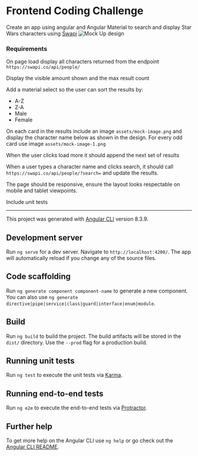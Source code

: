 # Frontend Coding Challenge

Create an app using angular and Angular Material to search and display Star Wars characters using [Swapi](https://swapi.co/)
![Mock Up design](https://i.imgur.com/RA0lZtYg.png, "Mock Up design")

### Requirements
On page load display all characters returned from the endpoint `https://swapi.co/api/people/`

Display the visible amount shown and the max result count

Add a material select so the user can sort the results by:
- A-Z
- Z-A
- Male
- Female

On each card in the results include an image `assets/mock-image.png` and display the character name below as shown in the design. For every odd card use image `assets/mock-image-1.png`

When the user clicks load more it should append the next set of results

When a user types a character name and clicks search, it should call `https://swapi.co/api/people/?search=` and update the results.

The page should be responsive, ensure the layout looks respectable on mobile and tablet viewpoints.

Include unit tests

---

This project was generated with [Angular CLI](https://github.com/angular/angular-cli) version 8.3.9.

## Development server

Run `ng serve` for a dev server. Navigate to `http://localhost:4200/`. The app will automatically reload if you change any of the source files.

## Code scaffolding

Run `ng generate component component-name` to generate a new component. You can also use `ng generate directive|pipe|service|class|guard|interface|enum|module`.

## Build

Run `ng build` to build the project. The build artifacts will be stored in the `dist/` directory. Use the `--prod` flag for a production build.

## Running unit tests

Run `ng test` to execute the unit tests via [Karma](https://karma-runner.github.io).

## Running end-to-end tests

Run `ng e2e` to execute the end-to-end tests via [Protractor](http://www.protractortest.org/).

## Further help

To get more help on the Angular CLI use `ng help` or go check out the [Angular CLI README](https://github.com/angular/angular-cli/blob/master/README.md).
